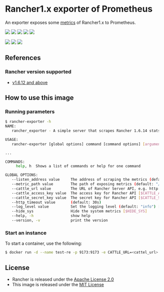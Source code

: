 # Rancher1.x exporter of Prometheus

An exporter exposes some [metrics](METRICS.md) of Rancher1.x to Prometheus.

[![](https://img.shields.io/badge/Github-thxcode/rancher1.x--exporter-orange.svg)](https://github.com/thxcode/rancher1.x-exporter)&nbsp;[![](https://img.shields.io/badge/Docker_Hub-maiwj/rancher1.x--exporter-orange.svg)](https://hub.docker.com/r/maiwj/rancher1.x-exporter)&nbsp;[![](https://img.shields.io/docker/build/maiwj/rancher1.x-exporter.svg)](https://hub.docker.com/r/maiwj/rancher1.x-exporter)&nbsp;[![](https://img.shields.io/docker/pulls/maiwj/rancher1.x-exporter.svg)](https://store.docker.com/community/images/maiwj/rancher1.x-exporter)&nbsp;[![](https://img.shields.io/github/license/thxcode/rancher1.x-exporter.svg)](https://github.com/thxcode/rancher1.x-exporter)

[![](https://images.microbadger.com/badges/image/maiwj/rancher1.x-exporter.svg)](https://microbadger.com/images/maiwj/rancher1.x-exporter)&nbsp;[![](https://images.microbadger.com/badges/version/maiwj/rancher1.x-exporter.svg)](http://microbadger.com/images/maiwj/rancher1.x-exporter)&nbsp;[![](https://images.microbadger.com/badges/commit/maiwj/rancher1.x-exporter.svg)](http://microbadger.com/images/maiwj/rancher1.x-exporter.svg)

## References

### Rancher version supported

- [v1.6.12 and above](https://github.com/rancher/rancher/releases/tag/v1.6.12)

## How to use this image

### Running parameters

```bash
$ rancher-exporter -h
NAME:
   rancher_exporter - A simple server that scrapes Rancher 1.6.14 stats and exports them via HTTP for Prometheus consumption.

USAGE:
   rancher-exporter [global options] command [command options] [arguments...]

...

COMMANDS:
     help, h  Shows a list of commands or help for one command

GLOBAL OPTIONS:
   --listen_address value     The address of scraping the metrics (default: "0.0.0.0:9173") [$LISTEN_ADDRESS]
   --metric_path value        The path of exposing metrics (default: "/metrics") [$METRIC_PATH]
   --cattle_url value         The URL of Rancher Server API, e.g. http://127.0.0.1:8080 [$CATTLE_URL]
   --cattle_access_key value  The access key for Rancher API [$CATTLE_ACCESS_KEY]
   --cattle_secret_key value  The secret key for Rancher API [$CATTLE_SECRET_KEY]
   --http_timeout value       (default: 30s)
   --log_level value          Set the logging level (default: "info") [$LOG_LEVEL]
   --hide_sys                 Hide the system metrics [$HIDE_SYS]
   --help, -h                 show help
   --version, -v              print the version

```

### Start an instance

To start a container, use the following:

```bash
$ docker run -d --name test-re -p 9173:9173 -e CATTLE_URL=<cattel_url> -e CATTLE_ACCESS_KEY=<cattel_ak> -e CATTLE_SECRET_KEY=<cattel_sk> cnrancher/rancher1.x-exporter

```

## License

- Rancher is released under the [Apache License 2.0](https://github.com/rancher/rancher/blob/master/LICENSE)
- This image is released under the [MIT License](LICENSE)
